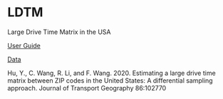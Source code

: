 # LDTM
Large Drive Time Matrix in the USA

[User Guide](https://drive.google.com/file/d/1NACL982nyXbbTdYNl_GonUUMwdsELNUm/view?usp=share_link)

[Data](https://drive.google.com/file/d/1G8ctgtIyT7B8ocy501R5EHpz532ZYfMh/view?usp=share_link)

Hu, Y., C. Wang, R. Li, and F. Wang. 2020. Estimating a large drive time matrix between ZIP codes in the United States: A differential sampling approach. Journal of Transport Geography 86:102770
